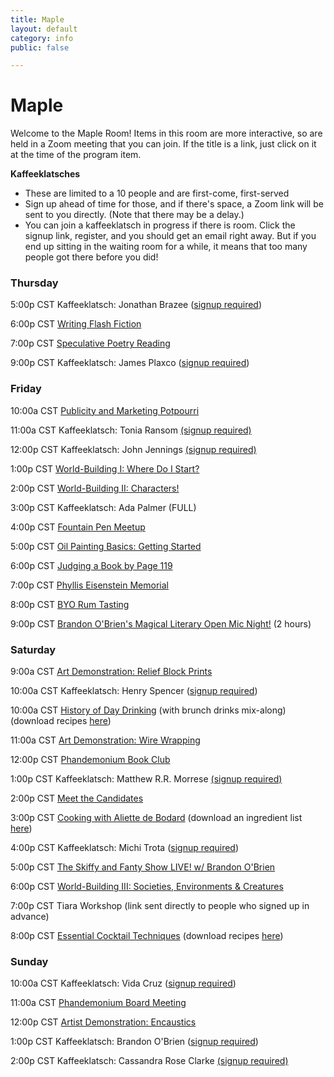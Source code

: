 ```yaml
---
title: Maple
layout: default
category: info
public: false

---
```

# Maple

Welcome to the Maple Room! Items in this room are more interactive, so are held in a Zoom meeting that you can join. If the title is a link, just click on it at the time of the program item.

**Kaffeeklatsches**

* These are limited to a 10 people and are first-come, first-served
* Sign up ahead of time for those, and if there's space, a Zoom link will be sent to you directly. (Note that there may be a delay.)
* You can join a kaffeeklatsch in progress if there is room. Click the signup link, register, and you should get an email right away. But if you end up sitting in the waiting room for a while, it means that too many people got there before you did!

### Thursday

5:00p CST	Kaffeeklatsch: Jonathan Brazee ([signup required](https://us02web.zoom.us/meeting/register/tZMuceitqjMvEtIeYD6OXIUCt-e3P_a7w56r ))

6:00p CST	[Writing Flash Fiction](https://us02web.zoom.us/j/83258555701?pwd=RlBGOCt6am1CNFVrSTRIc2FKTXV4Zz09)

7:00p CST	[Speculative Poetry Reading](https://us02web.zoom.us/j/85911099404?pwd=U09kcUNvc0g3NGRIQjRvNjNKT3RMQT09)

9:00p CST	Kaffeeklatsch: James Plaxco ([signup required](https://us02web.zoom.us/meeting/register/tZEscemsrD8pHNa7dg1Mlj-MDY9Zyo9LLhYP))

### Friday

10:00a CST	[Publicity and Marketing Potpourri](https://us02web.zoom.us/j/89853050058?pwd=L0RIUFlKTXJoZmZ1Wk9iRTdmZGJHQT09)

11:00a CST	Kaffeeklatsch: Tonia Ransom [(signup required)](https://us02web.zoom.us/meeting/register/tZYrdeCrrz4qG9NCsnrYXt8oSjGnflkz5Gj4)

12:00p CST	Kaffeeklatsch: John Jennings	[(signup required)](https://us02web.zoom.us/meeting/register/tZEkf--hrDktE9Yj9hdSGR7zEh6aSiGzdm7F)

1:00p CST	[World-Building I: Where Do I Start?](https://us02web.zoom.us/j/84342392843?pwd=MjZsR3d2bzg4cUZSdzZGQmhVczN1dz09)

2:00p CST	[World-Building II: Characters!](https://us02web.zoom.us/j/82029240196?pwd=RVlRcHpSeUg5a01aUlRtSittWFEydz09)

3:00p CST	Kaffeeklatsch: Ada Palmer (FULL)

4:00p CST	[Fountain Pen Meetup](https://us02web.zoom.us/j/81008465209?pwd=S2w0Ry95SWhlSEc5OU5pQmM0QXRkZz09)

5:00p CST	[Oil Painting Basics: Getting Started](https://us02web.zoom.us/j/85337179144?pwd=RjBidEZiTzQ0RkNnWGtBNFVMYjhhQT09)

6:00p CST	[Judging a Book by Page 119](https://us02web.zoom.us/j/88571499814?pwd=TWdxZXZLRldCTjdiRHlKcW5jR0hXUT09)

7:00p CST	[Phyllis Eisenstein Memorial](https://us02web.zoom.us/j/88161585483?pwd=Yy9YcCsxck1JekJ5Z3l4dHVwSElXZz09)

8:00p CST	[BYO Rum Tasting](https://us02web.zoom.us/j/88228654613?pwd=NjlXOWhEdExNcTNhNWJ6b0dmOFFIdz09)

9:00p CST	[Brandon O'Brien's Magical Literary Open Mic Night!](https://us02web.zoom.us/j/81586678244?pwd=K1FIMXFHTWFtWTdsWUh0blpwMWJjUT09) (2 hours)

### Saturday

9:00a CST	[Art Demonstration: Relief Block Prints](https://us02web.zoom.us/j/82739243563?pwd=eC9nb2hhS3h4SUlrZUpIS0lmcnlVQT09)

10:00a CST	Kaffeeklatsch: Henry Spencer ([signup required](https://us02web.zoom.us/meeting/register/tZAlcOCgrjguGd0YrY0jllTSD2eOBGlQxhRS))

10:00a CST	[History of Day Drinking](https://us02web.zoom.us/j/87158298740?pwd=NWtOdk9IVWtpazlMdW11alhneVRCQT09) (with brunch drinks mix-along) (download recipes [here](https://drive.google.com/file/d/1jPnK1DTKnrcbJcjN7s1GGFOuj459l7GM/view))

11:00a CST	[Art Demonstration: Wire Wrapping](https://us02web.zoom.us/j/81117068020?pwd=d3JwK0Y0OTJ6RTVlVEJ6RzcwRWE2QT09)

12:00p CST	[Phandemonium Book Club](https://us02web.zoom.us/j/81299426803?pwd=aG14eHh5QWV1eXB4elZ4ZGJJRDE4Zz09)

1:00p CST	Kaffeeklatsch: Matthew R.R. Morrese [(signup required)](https://us02web.zoom.us/meeting/register/tZEsfuCsqT4pG9NBiMxYvoykpyA_8EQCUgrf)

2:00p CST	[Meet the Candidates](https://us02web.zoom.us/j/89635520742?pwd=WjM4cFZEVzlWTS8xSi9HcWY2Y1RSdz09)

3:00p CST	[Cooking with Aliette de Bodard](https://us02web.zoom.us/j/88413338928?pwd=cjZpV1g4bXlBek8vT0orb2hLT21Ddz09) (download an ingredient list [here](https://docs.google.com/document/d/1VXXWhnGDmOfO-EA63EeLrik2BCp1Vz3NL7aF6aEfHQM/edit))

4:00p CST	Kaffeeklatsch: Michi Trota ([signup required](https://us02web.zoom.us/meeting/register/tZEldOCpqzkiHtcRAJfAgK_9e3-fbk4gAr7Q))

5:00p CST	[The Skiffy and Fanty Show LIVE! w/ Brandon O'Brien](https://us02web.zoom.us/j/85978799867?pwd=TzdrZU0zNm9OQ09zdmN5cFVkaXdxZz09)

6:00p CST	[World-Building III: Societies, Environments & Creatures](https://us02web.zoom.us/j/83953839946?pwd=bnVFZFhTcE1lTm92Y3VRc0pmMVZsQT09)

7:00p CST	Tiara Workshop (link sent directly to people who signed up in advance)

8:00p CST	[Essential Cocktail Techniques](https://us02web.zoom.us/j/84777576884?pwd=TnlaUkZrL25FVWpXTExvNHlFb0pGUT09)	 (download recipes [here](https://drive.google.com/file/d/163Yv2stva0B3DfS5g8qYGlsa8j1ERwPI/view))

### Sunday

10:00a CST	Kaffeeklatsch: Vida Cruz	([signup required](https://us02web.zoom.us/meeting/register/tZUlf-6qpzMpGdbhpvoDFEMpvVor__QuOb-l))

11:00a CST	[Phandemonium Board Meeting](https://us02web.zoom.us/j/85455906073?pwd=RFpmY3RpTlcwU0pFaWlHc0pQb0FKQT09)

12:00p CST	[Artist Demonstration: Encaustics](https://us02web.zoom.us/j/82450863116?pwd=Mk9VYmdrUVQ2TjBUd0M4MlFOZ0FSZz09)

1:00p CST	Kaffeeklatsch: Brandon O'Brien ([signup required](https://us02web.zoom.us/meeting/register/tZMvd-2hrDMsGtSo6we4stXShAftu5uXVyM4))

2:00p CST	Kaffeeklatsch: Cassandra Rose Clarke [(signup required)](https://us02web.zoom.us/meeting/register/tZwpcO-vqjwsGNY1Oy6Ut1z-24dOywFX4Ysc)